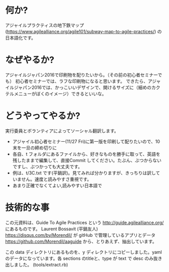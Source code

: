 # 何か?

アジャイルプラクティスの地下鉄マップ (https://www.agilealliance.org/agile101/subway-map-to-agile-practices/) の日本語化です。

# なぜやるか?

アジャイルジャパン2016で印刷物を配りたいから。（その前の初心者セミナーでも）
初心者セミナーでは、ラフな印刷物になると思います。
できたら、アジャイルジャパン2016では、かっこいいデザインで、開けるサイズに（細めのカクテルメニューがぼくのイメージ）できるといいな。

# どうやってやるか?

実行委員とボランティアによってソーシャル翻訳します。

- アジャイル初心者セミナー(11/27 Fri)に第一版を印刷して配りたいので、10末を一旦の締め切りに
- 各自、t フォルダにあるファイルから、好きなものを勝手に取って、英語を残したままで編集して、直接Commit してください。たぶん、ぶつからないですし、ぶつかっても大丈夫です。
- 例は、t/3C.txt です(平鍋訳)。見てみれば分かりますが、きっちりは訳していません。速度と読みやすさ重視です。
- あまり正確でなくてよい,読みやすい日本語で

 
# 技術的な事

この元資料は、Guide To Agile Practices という http://guide.agilealliance.org/ にあるものです。
Laurent Bossavit (平鍋友人)
https://disqus.com/by/Morendil/
が gitHub で管理しているアプリとデータ
https://github.com/Morendil/aaguide
から、とりあえず、抽出しています。

この data ディレクトリにあるものを、y ディレクトリにコピーしました。yaml のデータになっています。各 sections のtitleと、type が text で desc のみ抜き出しました。 (tools/extract.rb)
